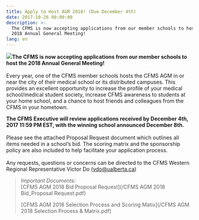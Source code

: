 ```yaml
---
title: Apply to Host AGM 2018! (Due December 4th)
date: 2017-10-26 00:00:00
description: >-
  The CFMS is now accepting applications from our member schools to host the
  2018 Annual General Meeting!
lang: en
---
```



![](/uploads/versions/host-agm-2018---x----2078-348x---.jpg)**The CFMS is now accepting applications from our member schools to host the 2018 Annual General Meeting!**<br><br>Every year, one of the CFMS member schools hosts the CFMS AGM in or near the city of their medical school or its distributed campuses. This provides an excellent opportunity to increase the profile of your medical school/medical student society, increase CFMS awareness to students at your home school, and a chance to host friends and colleagues from the CFMS in your hometown.&nbsp;

**The CFMS Executive will review applications received by December 4th, 2017 11:59 PM EST, with the winning school announced December 8th.**<br><br>Please see the attached Proposal Request document which outlines all items needed in a school’s bid. The scoring matrix and the sponsorship policy are also included to help facilitate your application process.<br><br>Any requests, questions or concerns can be directed to the CFMS Western Regional Representative Victor Do (vdo@ualberta.ca)

> *Important Documents:*<br>[CFMS AGM 2018 Bid Proposal Request](/CFMS AGM 2018 Bid_Proposal Request.pdf)
>
>
> [CFMS AGM 2018 Selection Process and Scoring Matix](/CFMS AGM 2018 Selection Process &amp; Matrix.pdf)